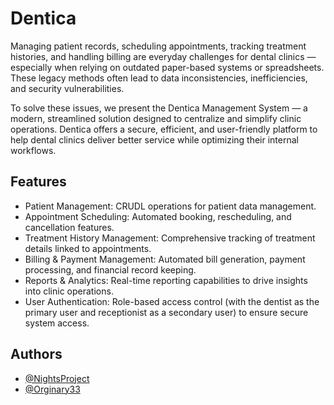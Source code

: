 
# Dentica

Managing patient records, scheduling appointments, tracking treatment histories, and handling billing are everyday challenges for dental clinics — especially when relying on outdated paper-based systems or spreadsheets. These legacy methods often lead to data inconsistencies, inefficiencies, and security vulnerabilities.

To solve these issues, we present the Dentica Management System — a modern, streamlined solution designed to centralize and simplify clinic operations. Dentica offers a secure, efficient, and user-friendly platform to help dental clinics deliver better service while optimizing their internal workflows.


## Features

- Patient Management: CRUDL operations for patient data management.
- Appointment Scheduling: Automated booking, rescheduling, and cancellation features.
- Treatment History Management: Comprehensive tracking of treatment details linked to appointments.
- Billing & Payment Management: Automated bill generation, payment processing, and financial record keeping.
- Reports & Analytics: Real-time reporting capabilities to drive insights into clinic operations.
- User Authentication: Role-based access control (with the dentist as the primary user and receptionist as a secondary user) to ensure secure system access.



## Authors

- [@NightsProject](https://www.github.com/NightsProject)
- [@Orginary33](https://www.github.com/Ordinary33)
